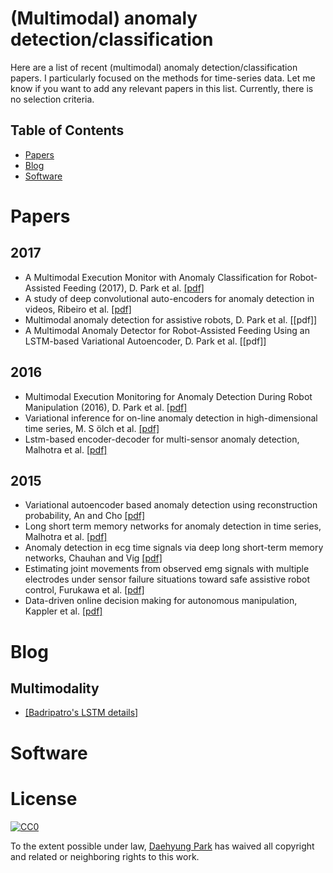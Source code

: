 # (Multimodal) anomaly detection/classification 

Here are a list of recent (multimodal) anomaly detection/classification papers. I particularly focused on the methods for time-series data. Let me know if you want to add any relevant papers in this list. Currently, there is no selection criteria.

## Table of Contents

- [Papers](#papers)
- [Blog](#Blog)
- [Software](#software)

# Papers
## 2017

- A Multimodal Execution Monitor with Anomaly Classification for Robot-Assisted Feeding (2017), D. Park et al. [[pdf]](http://www.daehyungpark.com/publications/IROS17_1223_FI.pdf)
- A study of deep convolutional auto-encoders for anomaly detection in videos, Ribeiro et al. [[pdf]](http://www.sciencedirect.com/science/article/pii/S0167865517302489/pdfft?md5=3dc9c3bc8696d721bead690e23c65639&pid=1-s2.0-S0167865517302489-main.pdf)
- Multimodal anomaly detection for assistive robots, D. Park et al. [[pdf]]
- A Multimodal Anomaly Detector for Robot-Assisted Feeding Using an LSTM-based Variational Autoencoder, D. Park et al. [[pdf]]

## 2016

- Multimodal Execution Monitoring for Anomaly Detection During Robot Manipulation (2016), D. Park et al. [[pdf]](http://www.daehyungpark.com/publications/ICRA16_2378_FI.pdf)
- Variational inference for on-line anomaly detection in high-dimensional time series, M. S ̈olch et al. [[pdf]](https://arxiv.org/pdf/1602.07109)
- Lstm-based encoder-decoder for multi-sensor anomaly detection, Malhotra et al. [[pdf]](https://arxiv.org/pdf/1607.00148)

## 2015

- Variational autoencoder based anomaly detection using reconstruction probability, An and Cho [[pdf]](http://dm.snu.ac.kr/static/docs/TR/SNUDM-TR-2015-03.pdf)
- Long short term memory networks for anomaly detection in time series, Malhotra et al. [[pdf]](https://www.elen.ucl.ac.be/Proceedings/esann/esannpdf/es2015-56.pdf)
- Anomaly detection in ecg time signals via deep long short-term memory networks, Chauhan and Vig [[pdf]](http://ieeexplore.ieee.org/document/7344872/)
- Estimating joint movements from observed emg signals with multiple electrodes under sensor failure situations toward safe assistive robot control, Furukawa et al. [[pdf]](http://ieeexplore.ieee.org/stamp/stamp.jsp?arnumber=7906627)
- Data-driven online decision making for autonomous manipulation, Kappler et al. [[pdf]](http://www.roboticsproceedings.org/rss11/p44.pdf)

# Blog

## Multimodality 
- [[Badripatro's LSTM details]](https://badripatro.wordpress.com/2017/02/)

# Software


# License
[![CC0](http://mirrors.creativecommons.org/presskit/buttons/88x31/svg/cc-zero.svg)](https://creativecommons.org/publicdomain/zero/1.0/)

To the extent possible under law, [Daehyung Park](https://daehyungpark.com) has waived all copyright and related or neighboring rights to this work.
